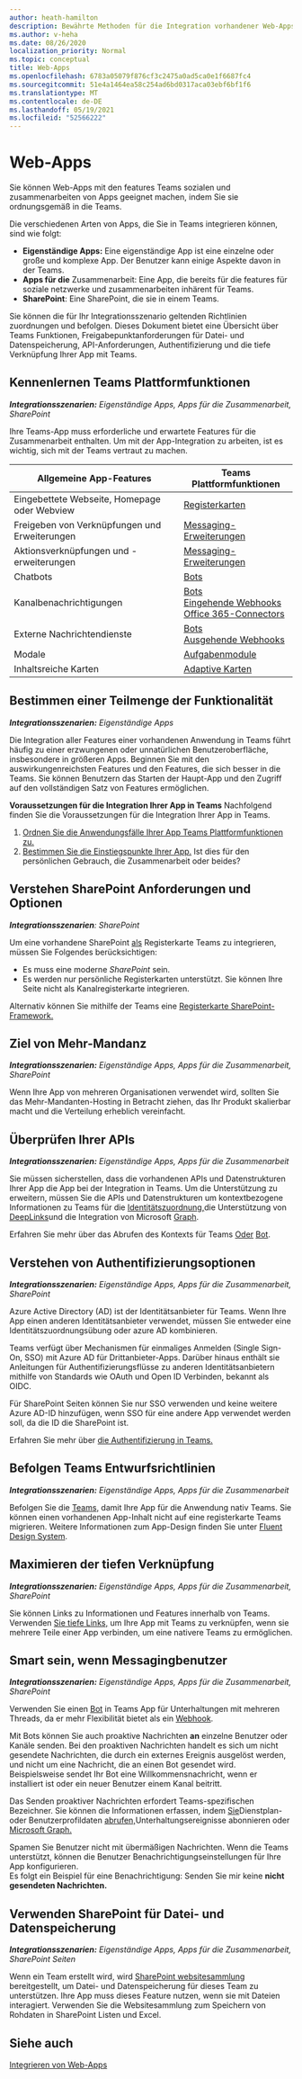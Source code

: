 ```yaml
---
author: heath-hamilton
description: Bewährte Methoden für die Integration vorhandener Web-Apps in Microsoft Teams
ms.author: v-heha
ms.date: 08/26/2020
localization_priority: Normal
ms.topic: conceptual
title: Web-Apps
ms.openlocfilehash: 6783a05079f876cf3c2475a0ad5ca0e1f6687fc4
ms.sourcegitcommit: 51e4a1464ea58c254ad6bd0317aca03ebf6bf1f6
ms.translationtype: MT
ms.contentlocale: de-DE
ms.lasthandoff: 05/19/2021
ms.locfileid: "52566222"
---
```

# <a name="web-apps"></a>Web-Apps 

Sie können Web-Apps mit den features Teams sozialen und zusammenarbeiten von Apps geeignet machen, indem Sie sie ordnungsgemäß in die Teams.
  
Die verschiedenen Arten von Apps, die Sie in Teams integrieren können, sind wie folgt:
* **Eigenständige Apps:** Eine eigenständige App ist eine einzelne oder große und komplexe App. Der Benutzer kann einige Aspekte davon in der Teams.
* **Apps für die** Zusammenarbeit: Eine App, die bereits für die features für soziale netzwerke und zusammenarbeiten inhärent für Teams.
* **SharePoint**: Eine SharePoint, die sie in einem Teams.

Sie können die für Ihr Integrationsszenario geltenden Richtlinien zuordnungen und befolgen.
Dieses Dokument bietet eine Übersicht über Teams Funktionen, Freigabepunktanforderungen für Datei- und Datenspeicherung, API-Anforderungen, Authentifizierung und die tiefe Verknüpfung Ihrer App mit Teams.
 
## <a name="get-to-know-teams-platform-capabilities"></a>Kennenlernen Teams Plattformfunktionen

***Integrationsszenarien:** Eigenständige Apps, Apps für die Zusammenarbeit, SharePoint*

Ihre Teams-App muss erforderliche und erwartete Features für die Zusammenarbeit enthalten. Um mit der App-Integration zu arbeiten, ist es wichtig, sich mit der Teams vertraut zu machen.

|Allgemeine App-Features   |Teams Plattformfunktionen   |
|----------|-----------|
|Eingebettete Webseite, Homepage oder Webview  |[Registerkarten](../tabs/what-are-tabs.md)  |
|Freigeben von Verknüpfungen und Erweiterungen  |[Messaging-Erweiterungen](../messaging-extensions/what-are-messaging-extensions.md)  |
|Aktionsverknüpfungen und -erweiterungen  |[Messaging-Erweiterungen](../messaging-extensions/what-are-messaging-extensions.md)  |
|Chatbots  |[Bots](../bots/what-are-bots.md) |
|Kanalbenachrichtigungen  |[Bots](../bots/what-are-bots.md)<br/>[Eingehende Webhooks](../webhooks-and-connectors/what-are-webhooks-and-connectors.md)<br/>[Office 365-Connectors](../webhooks-and-connectors/what-are-webhooks-and-connectors.md)  |
|Externe Nachrichtendienste  |[Bots](../bots/what-are-bots.md)<br/>[Ausgehende Webhooks](../webhooks-and-connectors/what-are-webhooks-and-connectors.md)  |
|Modale  |[Aufgabenmodule](../task-modules-and-cards/what-are-task-modules.md)  |
|Inhaltsreiche Karten  |[Adaptive Karten](../task-modules-and-cards/what-are-cards.md)  |

## <a name="determine-a-subset-of-functionality"></a>Bestimmen einer Teilmenge der Funktionalität

***Integrationsszenarien:** Eigenständige Apps*

Die Integration aller Features einer vorhandenen Anwendung in Teams führt häufig zu einer erzwungenen oder unnatürlichen Benutzeroberfläche, insbesondere in größeren Apps. Beginnen Sie mit den auswirkungenreichsten Features und den Features, die sich besser in die Teams. Sie können Benutzern das Starten der Haupt-App und den Zugriff auf den vollständigen Satz von Features ermöglichen.

**Voraussetzungen für die Integration Ihrer App in Teams** Nachfolgend finden Sie die Voraussetzungen für die Integration Ihrer App in Teams. 

1. [Ordnen Sie die Anwendungsfälle Ihrer App Teams Plattformfunktionen zu.](../concepts/design/map-use-cases.md)
1. [Bestimmen Sie die Einstiegspunkte Ihrer App.](../concepts/extensibility-points.md) Ist dies für den persönlichen Gebrauch, die Zusammenarbeit oder beides?

## <a name="understand-sharepoint-requirements-and-options"></a>Verstehen SharePoint Anforderungen und Optionen

***Integrationsszenarien**: SharePoint*

Um eine vorhandene SharePoint [als](/MicrosoftTeams/teams-standalone-static-tabs-using-spo-sites) Registerkarte Teams zu integrieren, müssen Sie Folgendes berücksichtigen:

* Es muss eine moderne *SharePoint* sein.
* Es werden nur persönliche Registerkarten unterstützt. Sie können Ihre Seite nicht als Kanalregisterkarte integrieren.

Alternativ können Sie mithilfe der Teams eine [Registerkarte SharePoint-Framework.](/sharepoint/dev/spfx/integrate-with-teams-introduction)

## <a name="aim-towards-multi-tenancy"></a>Ziel von Mehr-Mandanz

***Integrationsszenarien:** Eigenständige Apps, Apps für die Zusammenarbeit, SharePoint*

Wenn Ihre App von mehreren Organisationen verwendet wird, sollten Sie das Mehr-Mandanten-Hosting in Betracht ziehen, das Ihr Produkt skalierbar macht und die Verteilung erheblich vereinfacht.

## <a name="review-your-apis"></a>Überprüfen Ihrer APIs

***Integrationsszenarien:** Eigenständige Apps, Apps für die Zusammenarbeit*

Sie müssen sicherstellen, dass die vorhandenen APIs und Datenstrukturen Ihrer App die App bei der Integration in Teams. Um die Unterstützung zu erweitern, müssen Sie die APIs und Datenstrukturen um kontextbezogene Informationen zu Teams für die [Identitätszuordnung,](../concepts/authentication/configure-identity-provider.md)die Unterstützung von [DeepLinks](../concepts/build-and-test/deep-links.md)und die Integration von Microsoft [Graph](/graph/teams-concept-overview).

Erfahren Sie mehr über das Abrufen des Kontexts für Teams [Oder](../tabs/how-to/access-teams-context.md) [Bot](../bots/how-to/get-teams-context.md).

## <a name="understand-authentication-options"></a>Verstehen von Authentifizierungsoptionen

***Integrationsszenarien:** Eigenständige Apps, Apps für die Zusammenarbeit, SharePoint*

Azure Active Directory (AD) ist der Identitätsanbieter für Teams. Wenn Ihre App einen anderen Identitätsanbieter verwendet, müssen Sie entweder eine Identitätszuordnungsübung oder azure AD kombinieren.

Teams verfügt über Mechanismen für einmaliges Anmelden (Single Sign-On, SSO) mit Azure AD für Drittanbieter-Apps. Darüber hinaus enthält sie Anleitungen für Authentifizierungsflüsse zu anderen Identitätsanbietern mithilfe von Standards wie OAuth und Open ID Verbinden, bekannt als OIDC.

Für SharePoint Seiten können Sie nur SSO verwenden und keine weitere Azure AD-ID hinzufügen, wenn SSO für eine andere App verwendet werden soll, da die ID die SharePoint ist.

Erfahren Sie mehr über [die Authentifizierung in Teams.](../concepts/authentication/authentication.md)

## <a name="follow-teams-design-guidelines"></a>Befolgen Teams Entwurfsrichtlinien

***Integrationsszenarien:** Eigenständige Apps, Apps für die Zusammenarbeit*

Befolgen Sie die [Teams,](../concepts/design/understand-use-cases.md) damit Ihre App für die Anwendung nativ Teams. Sie können einen vorhandenen App-Inhalt nicht auf eine registerkarte Teams migrieren. Weitere Informationen zum App-Design finden Sie unter [Fluent Design System](https://fluentsite.z22.web.core.windows.net/).

## <a name="maximize-deep-linking"></a>Maximieren der tiefen Verknüpfung

***Integrationsszenarien:** Eigenständige Apps, Apps für die Zusammenarbeit, SharePoint*

Sie können Links zu Informationen und Features innerhalb von Teams. Verwenden [Sie tiefe Links,](../concepts/build-and-test/deep-links.md) um Ihre App mit Teams zu verknüpfen, wenn sie mehrere Teile einer App verbinden, um eine nativere Teams zu ermöglichen.

## <a name="be-smart-when-messaging-users"></a>Smart sein, wenn Messagingbenutzer

***Integrationsszenarien:** Eigenständige Apps, Apps für die Zusammenarbeit, SharePoint*

Verwenden Sie einen [Bot](../bots/what-are-bots.md) in Teams App für Unterhaltungen mit mehreren Threads, da er mehr Flexibilität bietet als ein [Webhook](../webhooks-and-connectors/what-are-webhooks-and-connectors.md).

Mit Bots können Sie auch proaktive Nachrichten **an** einzelne Benutzer oder Kanäle senden. Bei den proaktiven Nachrichten handelt es sich um nicht gesendete Nachrichten, die durch ein externes Ereignis ausgelöst werden, und nicht um eine Nachricht, die an einen Bot gesendet wird. Beispielsweise sendet Ihr Bot eine Willkommensnachricht, wenn er installiert ist oder ein neuer Benutzer einem Kanal beitritt. 

Das Senden proaktiver Nachrichten erfordert Teams-spezifischen Bezeichner. Sie können die Informationen erfassen, indem [Sie](../bots/how-to/get-teams-context.md#fetch-the-roster-or-user-profile)Dienstplan- oder Benutzerprofildaten [abrufen,](../bots/how-to/conversations/subscribe-to-conversation-events.md)Unterhaltungsereignisse abonnieren oder [Microsoft Graph.](/graph/teams-proactive-messaging)

Spamen Sie Benutzer nicht mit übermäßigen Nachrichten. Wenn die Teams unterstützt, können die Benutzer Benachrichtigungseinstellungen für Ihre App konfigurieren.   
Es folgt ein Beispiel für eine Benachrichtigung: Senden Sie mir keine **nicht gesendeten Nachrichten.**

## <a name="use-sharepoint-for-file-and-data-storage"></a>Verwenden SharePoint für Datei- und Datenspeicherung

***Integrationsszenarien:** Eigenständige Apps, Apps für die Zusammenarbeit, SharePoint Seiten*

Wenn ein Team erstellt wird, wird [SharePoint websitesammlung](/microsoftteams/sharepoint-onedrive-interact) bereitgestellt, um Datei- und Datenspeicherung für dieses Team zu unterstützen. Ihre App muss dieses Feature nutzen, wenn sie mit Dateien interagiert. Verwenden Sie die Websitesammlung zum Speichern von Rohdaten in SharePoint Listen und Excel.

## <a name="see-also"></a>Siehe auch

[Integrieren von Web-Apps](~/samples/integrate-web-apps-overview.md)
